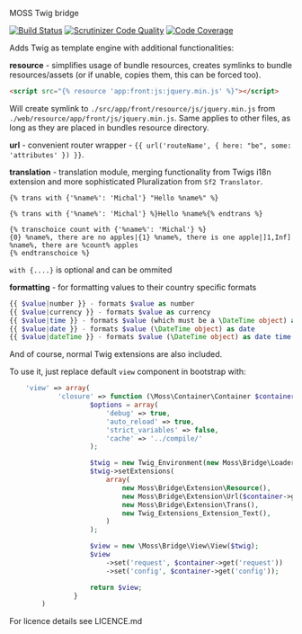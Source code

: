MOSS Twig bridge

[![Build Status](https://travis-ci.org/mossphp/moss-twig-bridge.png?branch=master)](https://travis-ci.org/mossphp/moss-twig-bridge)
[![Scrutinizer Code Quality](https://scrutinizer-ci.com/g/mossphp/moss-twig-bridge/badges/quality-score.png?b=master)](https://scrutinizer-ci.com/g/mossphp/moss-twig-bridge/?branch=master)
[![Code Coverage](https://scrutinizer-ci.com/g/mossphp/moss-twig-bridge/badges/coverage.png?b=master)](https://scrutinizer-ci.com/g/mossphp/moss-twig-bridge/?branch=master)

Adds Twig as template engine with additional functionalities:

__resource__ - simplifies usage of bundle resources, creates symlinks to bundle resources/assets (or if unable, copies them, this can be forced too).

```html
<script src="{% resource 'app:front:js:jquery.min.js' %}"></script>
```

Will create symlink to `./src/app/front/resource/js/jquery.min.js` from `./web/resource/app/front/js/jquery.min.js`.
Same applies to other files, as long as they are placed in bundles resource directory.

__url__ - convenient router wrapper - `{{ url('routeName', { here: "be", some: 'attributes' }) }}`.

__translation__ - translation module, merging functionality from Twigs i18n extension and more sophisticated Pluralization from `Sf2 Translator`.

```twig
{% trans with {'%name%': 'Michal'} "Hello %name%" %}

{% trans with {'%name%': 'Michal'} %}Hello %name%{% endtrans %}

{% transchoice count with {'%name%': 'Michal'} %}
{0} %name%, there are no apples|{1} %name%, there is one apple|]1,Inf] %name%, there are %count% apples
{% endtranschoice %}
```
`with {....}` is optional and can be ommited

__formatting__ - for formatting values to their country specific formats

```php
{{ $value|number }} - formats $value as number
{{ $value|currency }} - formats $value as currency
{{ $value|time }} - formats $value (which must be a \DateTime object) as time
{{ $value|date }} - formats $value (\DateTime object) as date
{{ $value|dateTime }} - formats $value (\DateTime object) as date time
```

And of course, normal Twig extensions are also included.

To use it, just replace default `view` component in bootstrap with:

```php
	'view' => array(
	        'closure' => function (\Moss\Container\Container $container) {
	                $options = array(
	                    'debug' => true,
	                    'auto_reload' => true,
	                    'strict_variables' => false,
	                    'cache' => '../compile/'
	                );

	                $twig = new Twig_Environment(new Moss\Bridge\Loader\File(), $options);
	                $twig->setExtensions(
	                    array(
	                        new Moss\Bridge\Extension\Resource(),
	                        new Moss\Bridge\Extension\Url($container->get('router')),
	                        new Moss\Bridge\Extension\Trans(),
	                        new Twig_Extensions_Extension_Text(),
	                    )
	                );

	                $view = new \Moss\Bridge\View\View($twig);
	                $view
	                    ->set('request', $container->get('request'))
	                    ->set('config', $container->get('config'));

	                return $view;
	            }
	    )
```

For licence details see LICENCE.md

